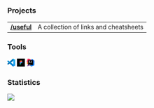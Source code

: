 ### Projects

|         |            | 
| -|:-:|
| [**/useful**](https://github.com/tbtuan/useful) | A collection of links and cheatsheets |

### Tools

<code><img alt="Visual Studio Code" width="18px" src="https://raw.githubusercontent.com/github/explore/master/topics/visual-studio-code/visual-studio-code.png" /></code>
<code><img alt="Figma" width="18px" src="https://raw.githubusercontent.com/github/explore/master/topics/figma/figma.png" /></code>
<code><img alt="IntelliJ" width="18px" src="https://raw.githubusercontent.com/github/explore/master/topics/intellij-idea/intellij-idea.png" /></code>

### Statistics

![](https://github-readme-stats.vercel.app/api/top-langs/?username=tbtuan&layout=compact)
